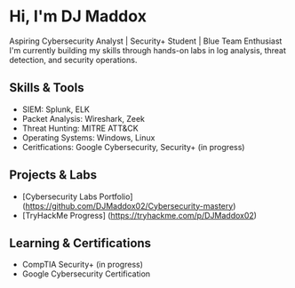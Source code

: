 # Hi, I'm DJ Maddox
Aspiring Cybersecurity Analyst | Security+ Student | Blue Team Enthusiast 
I'm currently building my skills through hands-on labs in log analysis, threat detection, and security operations. 

## Skills & Tools
- SIEM: Splunk, ELK
- Packet Analysis: Wireshark, Zeek
- Threat Hunting: MITRE ATT&CK
- Operating Systems: Windows, Linux
- Ceritfications: Google Cybersecurity, Security+ (in progress)

## Projects & Labs
- [Cybersecurity Labs Portfolio] (https://github.com/DJMaddox02/Cybersecurity-mastery)
- [TryHackMe Progress] (https://tryhackme.com/p/DJMaddox02)

## Learning & Certifications
- CompTIA Security+ (in progress)
- Google Cybersecurity Certification
